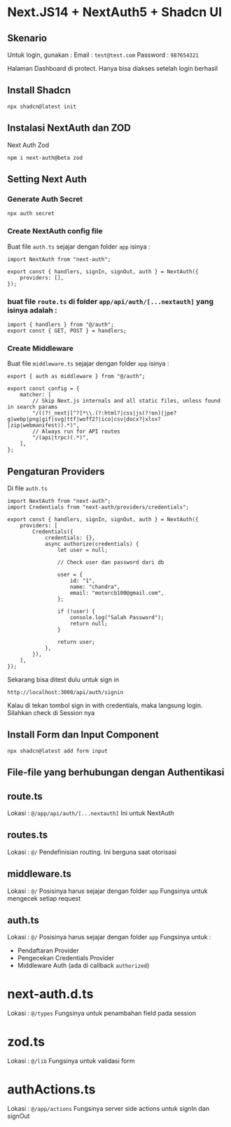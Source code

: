 # Next.JS14 + NextAuth5 + Shadcn UI

## Skenario

Untuk login, gunakan :
Email : `test@test.com`
Password : `987654321`

Halaman Dashboard di protect. Hanya bisa diakses setelah login berhasil

## Install Shadcn

```
npx shadcn@latest init
```

## Instalasi NextAuth dan ZOD

Next Auth
Zod

```
npm i next-auth@beta zod
```

## Setting Next Auth

### Generate Auth Secret

```
npx auth secret
```

### Create NextAuth config file

Buat file `auth.ts` sejajar dengan folder `app` isinya :

```
import NextAuth from "next-auth";

export const { handlers, signIn, signOut, auth } = NextAuth({
	providers: [],
});
```

### buat file `route.ts` di folder `app/api/auth/[...nextauth]` yang isinya adalah :

```
import { handlers } from "@/auth";
export const { GET, POST } = handlers;
```

### Create Middleware

Buat file `middleware.ts` sejajar dengan folder `app` isinya :

```
export { auth as middleware } from "@/auth";

export const config = {
	matcher: [
		// Skip Next.js internals and all static files, unless found in search params
		"/((?!_next|[^?]*\\.(?:html?|css|js(?!on)|jpe?g|webp|png|gif|svg|ttf|woff2?|ico|csv|docx?|xlsx?|zip|webmanifest)).*)",
		// Always run for API routes
		"/(api|trpc)(.*)",
	],
};
```

## Pengaturan Providers

Di file `auth.ts`

```
import NextAuth from "next-auth";
import Credentials from "next-auth/providers/credentials";

export const { handlers, signIn, signOut, auth } = NextAuth({
	providers: [
		Credentials({
			credentials: {},
			async authorize(credentials) {
				let user = null;

				// Check user dan password dari db

				user = {
					id: "1",
					name: "chandra",
					email: "motorcb100@gmail.com",
				};

				if (!user) {
					console.log("Salah Password");
					return null;
				}

				return user;
			},
		}),
	],
});

```

Sekarang bisa ditest dulu untuk sign in

`http://localhost:3000/api/auth/signin`

Kalau di tekan tombol sign in with credentials, maka langsung login. Silahkan check di Session nya

## Install Form dan Input Component

```
npx shadcn@latest add form input
```

## File-file yang berhubungan dengan Authentikasi

## route.ts

Lokasi : `@/app/api/auth/[...nextauth]`
Ini untuk NextAuth

## routes.ts

Lokasi : `@/`
Pendefinisian routing.
Ini berguna saat otorisasi

## middleware.ts

Lokasi : `@/`
Posisinya harus sejajar dengan folder `app`
Fungsinya untuk mengecek setiap request

## auth.ts

Lokasi : `@/`
Posisinya harus sejajar dengan folder `app`
Fungsinya untuk :

-   Pendaftaran Provider
-   Pengecekan Credentials Provider
-   Middleware Auth (ada di callback `authorized`)

# next-auth.d.ts

Lokasi : `@/types`
Fungsinya untuk penambahan field pada session

# zod.ts

Lokasi : `@/lib`
Fungsinya untuk validasi form

# authActions.ts

Lokasi : `@/app/actions`
Fungsinya server side actions untuk signIn dan signOut
